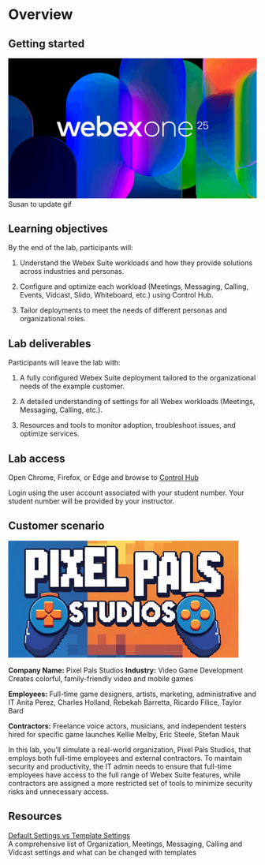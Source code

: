 # Overview
## Getting started
![Gif](template_assets/HomePageGif.gif)
Susan to update gif

## Learning objectives

By the end of the lab, participants will:

1. Understand the Webex Suite workloads and how they provide solutions across industries and personas.   

2. Configure and optimize each workload (Meetings, Messaging, Calling, Events, Vidcast, Slido, Whiteboard, etc.) using Control Hub.   

3. Tailor deployments to meet the needs of different personas and organizational roles.   

## Lab deliverables
Participants will leave the lab with:  

1.	A fully configured Webex Suite deployment tailored to the organizational needs of the example customer.

2.	A detailed understanding of settings for all Webex workloads (Meetings, Messaging, Calling, etc.).  

3.	Resources and tools to monitor adoption, troubleshoot issues, and optimize services. 


## Lab access

Open Chrome, Firefox, or Edge and browse to [Control Hub](https://admin.webex.com)

Login using the user account associated with your student number. Your student number will be provided by your instructor.

## Customer scenario
![Pixel Pals Studios Logo](template_assets/PixelPalsHorizontal.png)

<b>Company Name:</b> Pixel Pals Studios
<b>Industry:</b> Video Game Development
Creates colorful, family-friendly video and mobile games

<b>Employees:</b> Full-time game designers, artists, marketing, administrative and IT 
Anita Perez, Charles Holland, Rebekah Barretta, Ricardo Filice, Taylor Bard

<b>Contractors:</b> Freelance voice actors, musicians, and independent testers hired for specific game launches
Kellie Melby, Eric Steele, Stefan Mauk

In this lab, you’ll simulate a real-world organization, Pixel Pals Studios, that employs both full-time employees and external contractors. To maintain security and productivity, the IT admin needs to ensure that full-time employees have access to the full range of Webex Suite features, while contractors are assigned a more restricted set of tools to minimize security risks and unnecessary access.

## Resources

<a href="template_assets/Default vs Template Settings.pdf" target="_blank">Default Settings vs Template Settings</a><br>
A comprehensive list of Organization, Meetings, Messaging, Calling and Vidcast settings and what can be changed with templates
